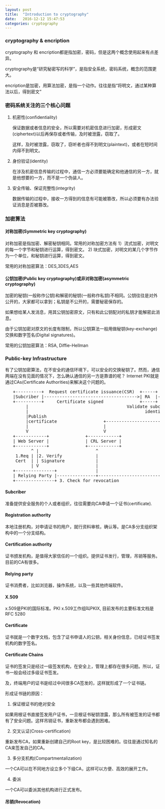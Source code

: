 ```yaml
---
layout: post
title:  "Introduction to cryptography"
date:   2016-12-12 15:47:53
categories: cryptography
---
```


### cryptography & encription

cryptography 和 encription都是指加密，密码，但是这两个概念使用起来有点差异。

cryptography是“研究秘密写的科学”，是指安全系统，密码系统，概念的范围更大。

encription是加密，用算法加密，是指一个动作。往往是指“将明文，通过某种算法以后，得到密文”

### 密码系统关注的三个核心问题

1. 机密性(confidentiality)

   保证数据或者信息的安全，所以需要对机密信息进行加密，形成密文(ciphertext)以后再保存或者传输，及时被泄露，窃取了。
   
   这样，及时被泄露，窃取了，窃听者也得不到明文(plaintext)，或者在短时间内得不到明文。
   
2. 身份验证(identity)

   在涉及机密信息传输的过程中，通信一方必须要能确定和他通信的另一方，就是他想要的一方，而不是一个伪装人。
   
3. 安全传输、保证完整性(integrity)

   数据传输的过程中，接收一方得到的信息有可能被篡改，所以必须要有办法验证消息是否被篡改。
   
### 加密算法

#### 对称加密(Symmetric key cryptography)

   对称加密是指加密、解密秘钥相同。常用的对称加密方法有 1）流式加密，对明文的每一个字节和秘钥进行运算，得到密文。
   2) 块式加密，对明文的某几个字节作为一个单位，和秘钥进行运算，得到密文。
   
   常用的对称加密算法：DES,3DES,AES
   
#### 公钥加密(Public key cryptography)或非对称加密(asymmetric cryptography)

   加密的秘钥(一般称作公钥)和解密的秘钥(一般称作私钥)不相同。公钥往往是对外公开的，大家都可以拿到；私钥是不公开的，需要秘密保存的。
   
   如果想给某人发消息，用其公钥加密原文，只有和此公钥配对的私钥才能解密此消息。
   
   由于公钥加密对原文的长度有限制，所以公钥算法一般用做秘钥(key-exchange)交换和数字签名(Digital signatures)。
   
   常用的公钥加密算法：RSA, Diffie-Hellman
   
### Public-key Infrastructure

   有了公钥加密算法，在不安全的通信环境下，可以安全的交换秘钥了。然而，通信两端在没有见面的情况下，怎么确认通信的另一方是靠谱的呢？
   Internet PKI就是通过CAs(Certificate Authorities)来解决这个问题的。

<pre>
   +----------+  Request certificate issuance(CSR)  +-----+          CSR          +----+
   |Subcriber |------------------------------------>| RA  |---------------------->| CA |  
   +----------+     Certificate signed              +-----+    Certificate signed +----+
        |                                      Validate subcriber's                  |
		|		                                      identity                       |  
		|Publish											                         |
        |certificate                  +---------------------------------+------------+
		|                             |                                 |
		V                             V                                 V
   +------------+              +------------+                  +----------------+
   | Web Server |              | CRL Server |                  | OCSP Responder |
   +------------+              +------------+                  +----------------+
          ^ |                      ^                                    ^
	1.Req | |2. Verify             |                                    |
	Cert  | | Signature            |                                    |
	      | V                      |                                    |
   +---------------+               |                                    |
   | Relying Party |---------------+------------------------------------+
   +---------------+ 3. Check for revocation
</pre>

#### Subcriber

   准备提供安全服务的个人或者组织，往往需要向CA申请一个证书(certificate).

#### Registration authority
   
   本地注册机构，对申请证书的用户，就行资料审核，确认等。是CA多分支组织架构中的一个分支结构。
 
#### Certification authority

   证书颁发机构，是值得大家信任的一个组织。提供证书发行，管理，吊销等服务。目前的CA有很多。
 
#### Relying party

   证书消费者，比如浏览器，操作系统，以及一些其他终端软件。

#### X.509

   x.509是PKI的国际标准。PKI x.509工作组叫PKIX, 目前发布的主要标准文档是RFC 5280
   
#### Certificate

   证书就是一个数字文档，包含了证书申请人的公钥，相关身份信息，已经证书签发机构的数字签名。
   
#### Certificate Chains

   证书的签发只是经过一级签发机构，在安全上，管理上都存在很多问题。所以，证书一般会经过多级证书签发。
   
   及，终端用户的证书是经过中间很多CA签发的，这样就形成了一个证书链。
   
   形成证书链的原因：
   
   1. 保证根证书的绝对安全
   
   如果用根证书直接签发用户证书，一旦根证书秘钥泄露，那么所有被签发的证书都有了安全问题。这样吊销证书，重新发布都会遇到困难。
   
   2. 交叉认证(Cross-certification)

   重新发布CA，如果重新创建自己的Root key，是比较困难的。往往是通过知名的CA来签发自己的CA。
   
   3. 多分支机构(Compartmentalization)
   
   一个CA可以在不同地方设立多个下级CA，这样可以方便、高效的展开工作。
   
   4. 委派
   
   一个CA可以委派其他机构进行正式发布。
   
 #### 吊销(Revocation)
 
   
